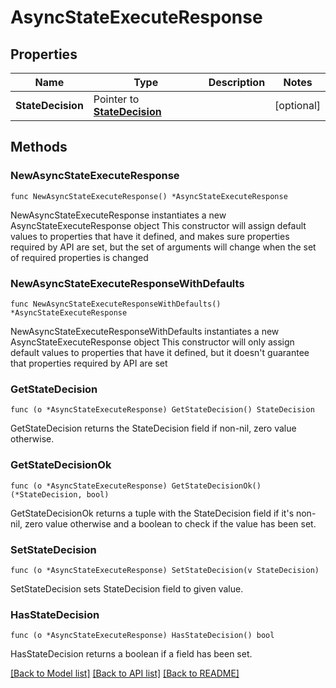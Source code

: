 # AsyncStateExecuteResponse

## Properties

Name | Type | Description | Notes
------------ | ------------- | ------------- | -------------
**StateDecision** | Pointer to [**StateDecision**](StateDecision.md) |  | [optional] 

## Methods

### NewAsyncStateExecuteResponse

`func NewAsyncStateExecuteResponse() *AsyncStateExecuteResponse`

NewAsyncStateExecuteResponse instantiates a new AsyncStateExecuteResponse object
This constructor will assign default values to properties that have it defined,
and makes sure properties required by API are set, but the set of arguments
will change when the set of required properties is changed

### NewAsyncStateExecuteResponseWithDefaults

`func NewAsyncStateExecuteResponseWithDefaults() *AsyncStateExecuteResponse`

NewAsyncStateExecuteResponseWithDefaults instantiates a new AsyncStateExecuteResponse object
This constructor will only assign default values to properties that have it defined,
but it doesn't guarantee that properties required by API are set

### GetStateDecision

`func (o *AsyncStateExecuteResponse) GetStateDecision() StateDecision`

GetStateDecision returns the StateDecision field if non-nil, zero value otherwise.

### GetStateDecisionOk

`func (o *AsyncStateExecuteResponse) GetStateDecisionOk() (*StateDecision, bool)`

GetStateDecisionOk returns a tuple with the StateDecision field if it's non-nil, zero value otherwise
and a boolean to check if the value has been set.

### SetStateDecision

`func (o *AsyncStateExecuteResponse) SetStateDecision(v StateDecision)`

SetStateDecision sets StateDecision field to given value.

### HasStateDecision

`func (o *AsyncStateExecuteResponse) HasStateDecision() bool`

HasStateDecision returns a boolean if a field has been set.


[[Back to Model list]](../README.md#documentation-for-models) [[Back to API list]](../README.md#documentation-for-api-endpoints) [[Back to README]](../README.md)


